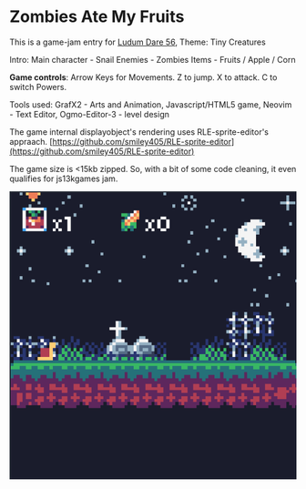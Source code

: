# Zombies Ate My Fruits

This is a game-jam entry for [Ludum Dare 56](https://ldjam.com/events/ludum-dare/56/zombies-ate-my-fruits), Theme: Tiny Creatures

Intro:
Main character - Snail
Enemies - Zombies
Items - Fruits / Apple / Corn

**Game controls**:
Arrow Keys for Movements.
Z to jump.
X to attack.
C to switch Powers.

Tools used:
GrafX2 - Arts and Animation,
Javascript/HTML5 game,
Neovim - Text Editor,
Ogmo-Editor-3 - level design

The game internal displayobject's rendering uses RLE-sprite-editor's appraach.
[https://github.com/smiley405/RLE-sprite-editor](https://github.com/smiley405/RLE-sprite-editor)

The game size is <15kb zipped. So, with a bit of some code cleaning, it even qualifies for js13kgames jam.

<img src="/zombies_ate_my_fruits.png">

